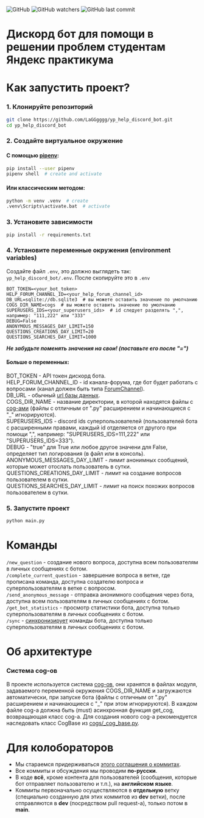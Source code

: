 ![GitHub](https://img.shields.io/github/license/LaGGgggg/yp_help_discord_bot?label=License)
![GitHub watchers](https://img.shields.io/github/watchers/LaGGgggg/yp_help_discord_bot?style=flat)
![GitHub last commit](https://img.shields.io/github/last-commit/LaGGgggg/yp_help_discord_bot)

# Дискорд бот для помощи в решении проблем студентам Яндекс практикума

# Как запустить проект?

### 1. Клонируйте репозиторий

```bash
git clone https://github.com/LaGGgggg/yp_help_discord_bot.git
cd yp_help_discord_bot
```

### 2. Создайте виртуальное окружение

#### С помощью [pipenv](https://pipenv.pypa.io/en/latest/):

```bash
pip install --user pipenv
pipenv shell  # create and activate
```

#### Или классическим методом:

```bash
python -m venv .venv  # create
.venv\Scripts\activate.bat  # activate
```

### 3. Установите зависимости

```bash
pip install -r requirements.txt
```

### 4. Установите переменные окружения (environment variables)

Создайте файл `.env`, это должно выглядеть так: `yp_help_discord_bot/.env`. После скопируйте это в `.env`

```dotenv
BOT_TOKEN=<your_bot_token>
HELP_FORUM_CHANNEL_ID=<your_help_forum_channel_id>
DB_URL=sqlite://db.sqlite3  # вы можете оставить значение по умолчанию
COGS_DIR_NAME=cogs  # вы можете оставить значение по умолчанию
SUPERUSERS_IDS=<your_superusers_ids>  # id следует разделять ",", например: "111,222" или "333"
DEBUG=False
ANONYMOUS_MESSAGES_DAY_LIMIT=150
QUESTIONS_CREATIONS_DAY_LIMIT=20
QUESTIONS_SEARCHES_DAY_LIMIT=1000
```
_**Не забудьте поменять значения на свои! (поставьте его после "=")**_

#### Больше о переменных:
BOT_TOKEN - API токен дискорд бота.<br>
HELP_FORUM_CHANNEL_ID - id канала-форума, где бот будет работать с вопросами
(канал должен быть типа [ForumChannel](https://discordpy.readthedocs.io/en/stable/api.html?#forumchannel)).<br>
DB_URL - обычный [url базы данных](https://tortoise.github.io/databases.html#db-url).<br>
COGS_DIR_NAME - название директории, в которой находятся файлы с
[cog-ами](https://discordpy.readthedocs.io/en/stable/ext/commands/cogs.html)
(файлы с отличным от ".py" расширением и начинающиеся с "_" игнорируются).<br>
SUPERUSERS_IDS - discord ids суперпользователей (пользователей бота с расширенными правами,
каждый id отделяется от другого при помощи ",", например: "SUPERUSERS_IDS=111,222" или "SUPERUSERS_IDS=333").<br>
DEBUG - "true" для True или любое другое значени для False, определяет тип логирования (в файл или в консоль).<br>
ANONYMOUS_MESSAGES_DAY_LIMIT - лимит анонимных сообщений, которые может отослать пользователь в сутки.<br>
QUESTIONS_CREATIONS_DAY_LIMIT - лимит на создание вопросов пользователем в сутки.<br>
QUESTIONS_SEARCHES_DAY_LIMIT - лимит на поиск похожих вопросов пользователем в сутки.<br>

### 5. Запустите проект

```bash
python main.py
```

# Команды

`/new_question` - создание нового вопроса, доступна всем пользователям в личных сообщениях с ботом.<br>
`/complete_current_question` - завершение вопроса в ветке, где прописана команда, доступна создателю вопроса и
суперпользователям в ветке с вопросом.<br>
`/send_anonymous_message` - отправка анонимного сообщения через бота, доступна всем пользователям в личных сообщениях с ботом.<br>
`/get_bot_statistics` - просмотр статистики бота, доступна только суперпользователям в личных сообщениях с ботом.<br>
`/sync` - [синхронизирует](https://discordpy.readthedocs.io/en/stable/interactions/api.html?highlight=sync#discord.app_commands.CommandTree.sync)
команды бота, доступна только суперпользователям в личных сообщениях с ботом.<br>

# Об архитектуре

### Система cog-ов

В проекте используется система [cog-ов](https://discordpy.readthedocs.io/en/stable/ext/commands/cogs.html),
они хранятся в файлах модуля, задаваемого переменной окружения COGS_DIR_NAME и загружаются автоматически, при запуске
бота (файлы с отличным от ".py" расширением и начинающиеся с "_" при этом игнорируются). В каждом файле cog-а
должна быть (must) асинхронная функция get_cog, возвращающая класс cog-а.  Для создания нового cog-а
рекомендуется наследовать класс CogBase из [cogs/_cog_base.py](cogs/_cog_base.py).

# Для колобораторов

- Мы стараемся придерживаться [этого соглашения о коммитах](https://www.conventionalcommits.org/ru/v1.0.0/).
- Все коммиты и обсуждения мы проводим **по-русски**.
- В коде **всё**, кроме контента для пользователей (сообщения, которые бот отправляет пользователю и т.п.),
на **английском языке**.
- Коммиты первоначально осуществляются в **отдельную** ветку (специально созданную для этих коммитов из **dev** ветки), 
после отправляются в **dev** (посредством pull request-а), только потом в **main**.
